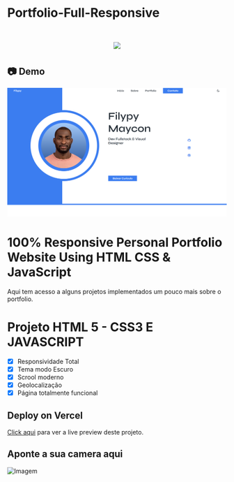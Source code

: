 # Portfolio-Full-Responsive

<h1 align="center"><img src="https://user-images.githubusercontent.com/53831498/135899352-1463af04-5098-4741-bc8a-78c0877e1f96.png"></h1>

## :camera: Demo

![Imagem](demo.png)

# 100% Responsive Personal Portfolio Website Using HTML CSS & JavaScript
Aqui tem acesso a alguns projetos implementados um pouco mais sobre o portfolio.

# Projeto HTML 5 - CSS3 E JAVASCRIPT

  - [x] Responsividade Total
  - [x] Tema modo Escuro
  - [x] Scrool moderno
  - [x] Geolocalização
  - [x] Página totalmente funcional

## Deploy on Vercel

[Click aqui](https://portfolio-fullresponsive.netlify.app/) para ver a live preview deste projeto.

## Aponte a sua camera aqui

![Imagem](qrCodee.png)
 
